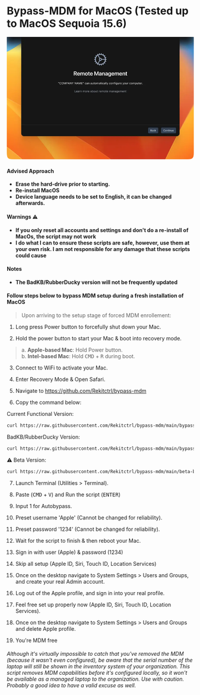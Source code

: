 # Bypass-MDM for MacOS (Tested up to MacOS Sequoia 15.6)

![mdm-screen](https://raw.githubusercontent.com/Rekitctrl/bypass-mdm/main/mdm-screen.webp)

#### Advised Approach

- **Erase the hard-drive prior to starting.**
- **Re-install MacOS**
- **Device language needs to be set to English, it can be changed afterwards.**

#### Warnings ⚠️

- **If you only reset all accounts and settings and don't do a re-install of MacOs, the script may not work**
- **I do what I can to ensure these scripts are safe, however, use them at your own risk. I am not responsible for any damage that these scripts could cause**

#### Notes

- **The BadKB/RubberDucky version will not be frequently updated**


#### Follow steps below to bypass MDM setup during a fresh installation of MacOS

> Upon arriving to the setup stage of forced MDM enrollement:

1. Long press Power button to forcefully shut down your Mac.

2. Hold the power button to start your Mac & boot into recovery mode.

> a. **Apple-based Mac**: Hold Power button.\
> b. **Intel-based Mac**: Hold <kbd>CMD</kbd> + <kbd>R</kbd> during boot.

3. Connect to WiFi to activate your Mac.

4. Enter Recovery Mode & Open Safari.

5. Navigate to https://github.com/Rekitctrl/bypass-mdm

6. Copy the command below:

  Current Functional Version:

  ```zsh
  curl https://raw.githubusercontent.com/Rekitctrl/bypass-mdm/main/bypass-mdm.sh -o bypass-mdm.sh && chmod +x ./bypass-mdm.sh && ./bypass-mdm.sh
  ```
  BadKB/RubberDucky Version:
  
  ```zsh
  curl https://raw.githubusercontent.com/Rekitctrl/bypass-mdm/main/bypass-mdm-badkb.sh -o bypass-mdm-badkb.sh && chmod +x ./bypass-mdm-badkb.sh && ./bypass-mdm-badkb.sh
  ```
  ⚠️ Beta Version:

  ```zsh
  curl https://raw.githubusercontent.com/Rekitctrl/bypass-mdm/main/beta-bypass-mdm.sh -o beta-bypass-mdm.sh && chmod +x ./beta-bypass-mdm.sh && ./beta-bypass-mdm.sh
  ```

7. Launch Terminal (Utilities > Terminal).

8. Paste (<kbd>CMD</kbd> + <kbd>V</kbd>) and Run the script (<kbd>ENTER</kbd>)

9. Input 1 for Autobypass.

10. Preset username 'Apple' (Cannot be changed for reliability).

11. Preset password '1234' (Cannot be changed for reliability).

12. Wait for the script to finish & then reboot your Mac.

13. Sign in with user (Apple) & password (1234)

14. Skip all setup (Apple ID, Siri, Touch ID, Location Services)

15. Once on the desktop navigate to System Settings > Users and Groups, and create your real Admin account.

16. Log out of the Apple profile, and sign in into your real profile.

17. Feel free set up properly now (Apple ID, Siri, Touch ID, Location Services).

18. Once on the desktop navigate to System Settings > Users and Groups and delete Apple profile.

19. You're MDM free

###### Although it's virtually impossible to catch that you've removed the MDM (because it wasn't even configured), be aware that the serial number of the laptop will still be shown in the inventory system of your organization. This script removes MDM capabilities before it's configured locally, so it won't be available as a managed laptop to the organization. Use with caution. Probably a good idea to have a valid excuse as well.
